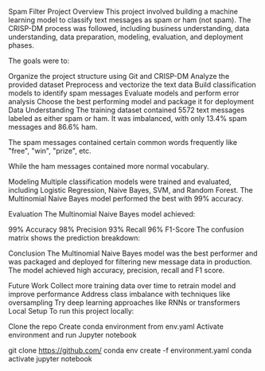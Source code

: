 Spam Filter Project
Overview
This project involved building a machine learning model to classify text messages as spam or ham (not spam). The CRISP-DM process was followed, including business understanding, data understanding, data preparation, modeling, evaluation, and deployment phases.

The goals were to:

Organize the project structure using Git and CRISP-DM
Analyze the provided dataset
Preprocess and vectorize the text data
Build classification models to identify spam messages
Evaluate models and perform error analysis
Choose the best performing model and package it for deployment
Data Understanding
The training dataset contained 5572 text messages labeled as either spam or ham. It was imbalanced, with only 13.4% spam messages and 86.6% ham.

The spam messages contained certain common words frequently like "free", "win", "prize", etc.

While the ham messages contained more normal vocabulary.

Modeling
Multiple classification models were trained and evaluated, including Logistic Regression, Naive Bayes, SVM, and Random Forest. The Multinomial Naive Bayes model performed the best with 99% accuracy.

Evaluation
The Multinomial Naive Bayes model achieved:

99% Accuracy
98% Precision
93% Recall
96% F1-Score
The confusion matrix shows the prediction breakdown:

Conclusion
The Multinomial Naive Bayes model was the best performer and was packaged and deployed for filtering new message data in production. The model achieved high accuracy, precision, recall and F1 score.

Future Work
Collect more training data over time to retrain model and improve performance
Address class imbalance with techniques like oversampling
Try deep learning approaches like RNNs or transformers
Local Setup
To run this project locally:

Clone the repo
Create conda environment from env.yaml
Activate environment and run Jupyter notebook

git clone https://github.com/<repo>
conda env create -f environment.yaml
conda activate <env>
jupyter notebook